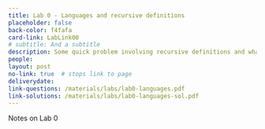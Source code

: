 ```yaml
---
title: Lab 0 - Languages and recursive definitions
placeholder: false
back-color: f4fafa
card-link: LabLink00
# subtitle: And a subtitle
description: Some quick problem involving recursive definitions and what a language is and how to describe it.  
people:
layout: post
no-link: true  # stops link to page 
deliverydate: 
link-questions: /materials/labs/lab0-languages.pdf
link-solutions: /materials/labs/lab0-languages-sol.pdf
---
```


Notes on Lab 0

